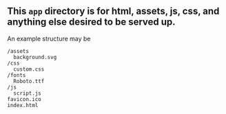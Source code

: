 ## This `app` directory is for html, assets, js, css, and anything else desired to be served up.

An example structure may be 
```
/assets
  background.svg
/css
  custom.css
/fonts
  Roboto.ttf
/js
  script.js
favicon.ico
index.html
```